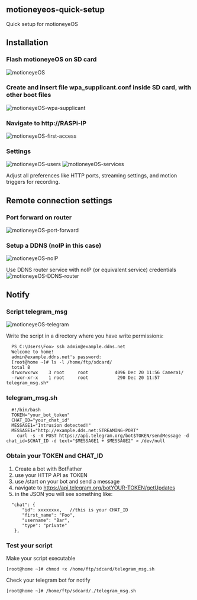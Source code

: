 ## motioneyeos-quick-setup
Quick setup for motioneyeOS

## Installation
### Flash motioneyeOS on SD card
![motioneyeOS](https://github.com/user-attachments/assets/4e17deae-4b47-4266-aa6d-a335ee25ae33)

### Create and insert file wpa_supplicant.conf inside SD card, with other boot files
![motioneyeOS-wpa-supplicant](https://github.com/user-attachments/assets/18f3f676-ec0b-46ed-817d-7ec0a2f6d4c8)

### Navigate to http://RASPi-IP
![motioneyeOS-first-access](https://github.com/user-attachments/assets/7c1fc8f2-ab0d-42f3-a38c-3b4a8a676ed0)

### Settings
![motioneyeOS-users](https://github.com/user-attachments/assets/ca1cebfb-cb39-46d5-a7ac-5173f09bd673)
![motioneyeOS-services](https://github.com/user-attachments/assets/c6cdd987-af81-47c4-9d35-5eff04921015)

Adjust all preferences like HTTP ports, streaming settings, and motion triggers for recording.

## Remote connection settings
### Port forward on router
![motioneyeOS-port-forward](https://github.com/user-attachments/assets/872fa6c9-dd3f-4233-b3a8-7ca3980610df)

### Setup a DDNS (noIP in this case)
![motioneyeOS-noIP](https://github.com/user-attachments/assets/a3a8bd72-7c04-4219-a987-7a18fdb907c5)

Use DDNS router service with noIP (or equivalent service) credentials
![motioneyeOS-DDNS-router](https://github.com/user-attachments/assets/03c7b439-2b33-4d12-98e3-7987ed2b980b)

## Notify
### Script telegram_msg
![motioneyeOS-telegram](https://github.com/user-attachments/assets/a573a64c-a7ad-4530-bb86-0198cf230d26)

Write the script in a directory where you have write permissions:
```
  PS C:\Users\Foo> ssh admin@example.ddns.net
  Welcome to home!
  admin@example.ddns.net's password:
  [root@home ~]# ls -l /home/ftp/sdcard/
  total 8
  drwxrwxrwx    3 root     root          4096 Dec 20 11:56 Camera1/
  -rwxr-xr-x    1 root     root           290 Dec 20 11:57 telegram_msg.sh*
```
### telegram_msg.sh
```
  #!/bin/bash
  TOKEN="your_bot_token"
  CHAT_ID="your_chat_id"
  MESSAGE1="Intrusion detected!"
  MESSAGE1="http://example.dds.net:STREAMING-PORT"
	curl -s -X POST https://api.telegram.org/bot$TOKEN/sendMessage -d chat_id=$CHAT_ID -d text="$MESSAGE1 + $MESSAGE2" > /dev/null
```
### Obtain your TOKEN and CHAT_ID
1. Create a bot with BotFather
2. use your HTTP API as TOKEN
3. use /start on your bot and send a message
4. navigate to https://api.telegram.org/botYOUR-TOKEN/getUpdates
5. in the JSON you will see something like:
```
  "chat": {
      "id": xxxxxxxx,   //this is your CHAT_ID
      "first_name": "Foo",
      "username": "Bar",
      "type": "private"
   },
```
### Test your script

Make your script executable
```
[root@home ~]# chmod +x /home/ftp/sdcard/telegram_msg.sh
```
Check your telegram bot for notify
```
[root@home ~]# /home/ftp/sdcard/./telegram_msg.sh 
```
